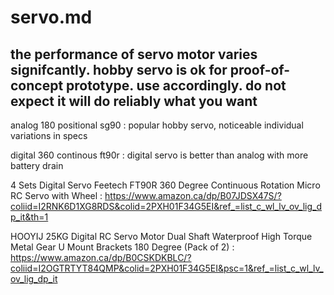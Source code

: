 # servo.md

## the performance of servo motor varies signifcantly. hobby servo is ok for proof-of-concept prototype. use accordingly. do not expect it will do reliably what you want

analog 180 positional sg90 : popular hobby servo, noticeable individual variations in specs

digital 360 continous ft90r : digital servo is better than analog with more battery drain 

4 Sets Digital Servo Feetech FT90R 360 Degree Continuous Rotation Micro RC Servo with Wheel :
https://www.amazon.ca/dp/B07JDSX47S/?coliid=I2RNK6D1XG8RDS&colid=2PXH01F34G5EI&ref_=list_c_wl_lv_ov_lig_dp_it&th=1


HOOYIJ 25KG Digital RC Servo Motor Dual Shaft Waterproof High Torque Metal Gear U Mount Brackets 180 Degree (Pack of 2) : 
https://www.amazon.ca/dp/B0CSKDKBLC/?coliid=I2OGTRTYT84QMP&colid=2PXH01F34G5EI&psc=1&ref_=list_c_wl_lv_ov_lig_dp_it



